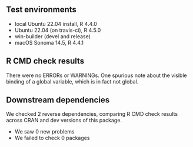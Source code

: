 ## Test environments
* local Ubuntu 22.04 install, R 4.4.0
* Ubuntu 22.04 (on travis-ci), R 4.5.0
* win-builder (devel and release)
* macOS Sonoma 14.5, R 4.4.1

## R CMD check results
There were no ERRORs or WARNINGs. One spurious note about the visible binding of a global variable, which is in fact not global.

## Downstream dependencies

We checked 2 reverse dependencies, comparing R CMD check results across CRAN and dev versions of this package.

 * We saw 0 new problems
 * We failed to check 0 packages

